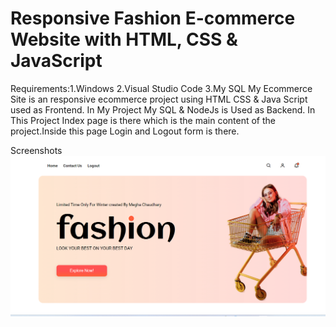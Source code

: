 # Responsive Fashion E-commerce Website with HTML, CSS & JavaScript

Requirements:1.Windows
             2.Visual Studio Code
             3.My SQL
My Ecommerce Site is an responsive ecommerce project using HTML CSS & Java Script used as Frontend.
In My Project My SQL & NodeJs is Used as Backend.
In This Project Index page is there which is the main content of the project.Inside this page Login and Logout form is there.


Screenshots 
<img src = "]sdfsd.png"></img>


